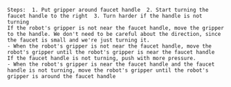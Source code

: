 
    Steps:  1. Put gripper around faucet handle  2. Start turning the faucet handle to the right  3. Turn harder if the handle is not turning
    If the robot's gripper is not near the faucet handle, move the gripper to the handle. We don't need to be careful about the direction, since the faucet is small and we're just turning it.
    - When the robot's gripper is not near the faucet handle, move the robot's gripper until the robot's gripper is near the faucet handle
    If the faucet handle is not turning, push with more pressure.
    - When the robot's gripper is near the faucet handle and the faucet handle is not turning, move the robot's gripper until the robot's gripper is around the faucet handle